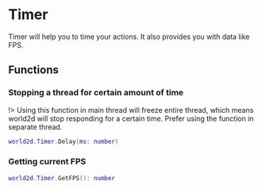 # Timer
Timer will help you to time your actions. It also provides you with data like FPS.

## Functions

### Stopping a thread for certain amount of time

!> Using this function in main thread will freeze entire thread, which means world2d will stop responding for a certain time. Prefer using the function in separate thread.

```lua
world2d.Timer.Delay(ms: number)
```

### Getting current FPS
```lua
world2d.Timer.GetFPS(): number
```